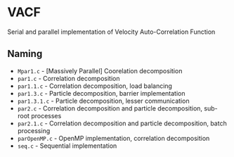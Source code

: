 # VACF
Serial and parallel implementation of Velocity Auto-Correlation Function

## Naming
- ```Mpar1.c``` - [Massively Parallel] Coorelation decomposition
- ```par1.c``` - Correlation decomposition
- ```par1.1.c``` - Correlation decomposition, load balancing
- ```par1.3.c``` - Particle decomposition, barrier implementation
- ```par1.3.1.c``` - Particle decomposition, lesser communication
- ```par2.c``` - Correlation decomposition and particle decomposition, sub-root processes
- ```par2.1.c``` - Correlation decomposition and particle decomposition, batch processing
- ```parOpenMP.c``` - OpenMP implementation, correlation decomposition
- ```seq.c``` - Sequential implementation 

